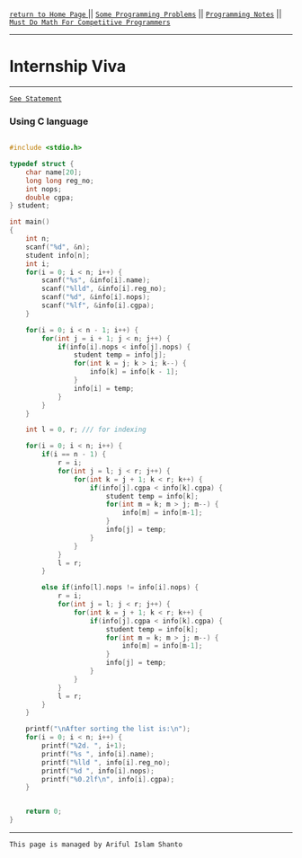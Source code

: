 [ `return to Home Page` ](https://shanto-swe029.github.io) || [`Some Programming Problems`](https://shanto-swe029.github.io/programmingproblems) || [`Programming Notes`](https://shanto-swe029.github.io/programmingnotes) || [`Must Do Math For Competitive Programmers`](https://shanto-swe029.github.io/must-do-math-cp/home)

***

# Internship Viva

***

[`See Statement`](https://shanto-swe029.github.io/programmingproblem/sort-the-struct/statement)



### Using C language

```c

#include <stdio.h>

typedef struct {
    char name[20];
    long long reg_no;
    int nops;
    double cgpa;
} student;

int main()
{
    int n;
    scanf("%d", &n);
    student info[n];
    int i;
    for(i = 0; i < n; i++) {
        scanf("%s", &info[i].name);
        scanf("%lld", &info[i].reg_no);
        scanf("%d", &info[i].nops);
        scanf("%lf", &info[i].cgpa);
    }

    for(i = 0; i < n - 1; i++) {
        for(int j = i + 1; j < n; j++) {
            if(info[i].nops < info[j].nops) {
                student temp = info[j];
                for(int k = j; k > i; k--) {
                    info[k] = info[k - 1];
                }
                info[i] = temp;
            }
        }
    }

    int l = 0, r; /// for indexing

    for(i = 0; i < n; i++) {
        if(i == n - 1) {
            r = i;
            for(int j = l; j < r; j++) {
                for(int k = j + 1; k < r; k++) {
                    if(info[j].cgpa < info[k].cgpa) {
                        student temp = info[k];
                        for(int m = k; m > j; m--) {
                            info[m] = info[m-1];
                        }
                        info[j] = temp;
                    }
                }
            }
            l = r;
        }

        else if(info[l].nops != info[i].nops) {
            r = i;
            for(int j = l; j < r; j++) {
                for(int k = j + 1; k < r; k++) {
                    if(info[j].cgpa < info[k].cgpa) {
                        student temp = info[k];
                        for(int m = k; m > j; m--) {
                            info[m] = info[m-1];
                        }
                        info[j] = temp;
                    }
                }
            }
            l = r;
        }
    }

    printf("\nAfter sorting the list is:\n");
    for(i = 0; i < n; i++) {
        printf("%2d. ", i+1);
        printf("%s ", info[i].name);
        printf("%lld ", info[i].reg_no);
        printf("%d ", info[i].nops);
        printf("%0.2lf\n", info[i].cgpa);
    }


    return 0;
}

```








***

`This page is managed by Ariful Islam Shanto`

